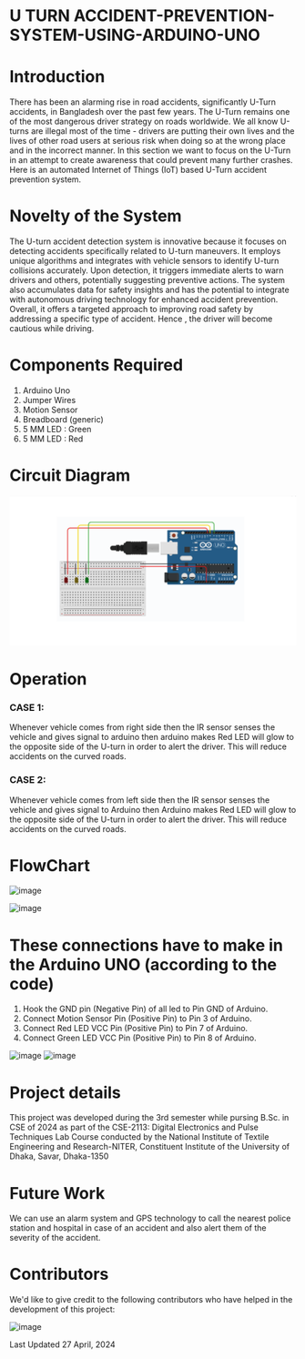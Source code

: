 # U TURN ACCIDENT-PREVENTION-SYSTEM-USING-ARDUINO-UNO

# Introduction
There has been an alarming rise in road accidents, significantly U-Turn accidents, in Bangladesh over the past few years. The U-Turn remains one of the most dangerous driver strategy on roads worldwide. We all know U-turns are illegal most of the time - drivers are putting their own lives and the lives of other road users at serious risk when doing so at the wrong place and in the incorrect manner. In this section we want to focus on the U-Turn in an attempt to create awareness that could prevent many further crashes.
Here is an automated Internet of Things (IoT) based U-Turn accident prevention system.

# Novelty of the System
The U-turn accident detection system is innovative because it focuses on detecting accidents specifically related to U-turn maneuvers. It employs unique algorithms and integrates with vehicle sensors to identify U-turn collisions accurately. Upon detection, it triggers immediate alerts to warn drivers and others, potentially suggesting preventive actions. The system also accumulates data for safety insights and has the potential to integrate with autonomous driving technology for enhanced accident prevention. Overall, it offers a targeted approach to improving road safety by addressing a specific type of accident. Hence , the driver will become cautious while driving.

# Components Required
1. Arduino Uno
2. Jumper Wires
3. Motion Sensor
4. Breadboard (generic)
5. 5 MM LED : Green
6. 5 MM LED : Red

# Circuit Diagram
![image](https://github.com/Sushmoy-Nandi/ACCIDENT-DETECTION-SYSTEM-USING-ARDUINO-UNO/blob/main/Circuit%20Diagram.png)


# Operation
### CASE 1:
Whenever vehicle comes from right side then the IR sensor senses the vehicle and gives signal to arduino then 
arduino makes Red LED will glow to the opposite side of the U-turn in order to alert the 
driver. This will reduce accidents on the curved roads.
### CASE 2:
Whenever vehicle comes from left side then the IR sensor senses the vehicle and gives signal to Arduino then 
Arduino makes Red LED will glow to the opposite side of the U-turn in order to alert the 
driver. This will reduce accidents on the curved roads.

# FlowChart
![image](https://github.com/Sushmoy-Nandi/U-TURN-ACCIDENT-PREVENTION-SYSTEM-USING-ARDUINO-UNO/blob/main/Flow%20Chart.png)

![image](https://github.com/Sushmoy-Nandi/U-TURN-ACCIDENT-PREVENTION-SYSTEM-USING-ARDUINO-UNO/blob/main/Codeflow.svg)

# These connections have to make in the Arduino UNO (according to the code)
1. Hook the GND pin (Negative Pin) of all led to Pin GND of Arduino.
2. Connect Motion Sensor Pin (Positive Pin) to Pin 3 of Arduino.
3. Connect Red LED VCC Pin (Positive Pin) to Pin 7 of Arduino.
4. Connect Green LED VCC Pin (Positive Pin) to Pin 8 of Arduino.
   
![image](https://github.com/Sushmoy-Nandi/U-TURN-ACCIDENT-PREVENTION-SYSTEM-USING-ARDUINO-UNO/blob/main/Picture%2001.jpg)
![image](https://github.com/Sushmoy-Nandi/U-TURN-ACCIDENT-PREVENTION-SYSTEM-USING-ARDUINO-UNO/blob/main/Picture%2002.jpg)

# Project details
This project was developed during the 3rd semester while pursing B.Sc. in CSE of 2024 as part of the CSE-2113: Digital Electronics and Pulse Techniques Lab Course conducted by the National Institute of Textile Engineering and Research-NITER, Constituent Institute of the University of Dhaka, Savar, Dhaka-1350
# Future Work
We can use an alarm system and GPS technology to call the nearest police station and hospital in case of an accident and also alert them of the severity of the accident.

# Contributors
We'd like to give credit to the following contributors who have helped in the development of this project:

![image](https://github.com/Sushmoy-Nandi/U-TURN-ACCIDENT-PREVENTION-SYSTEM-USING-ARDUINO-UNO/blob/main/Contributors.png)

Last Updated 27 April, 2024




  



